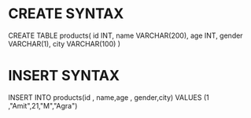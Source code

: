 # CREATE SYNTAX

CREATE TABLE products(
	id INT,
	name VARCHAR(200),
	age INT,
	gender VARCHAR(1),
	city VARCHAR(100)
	)


# INSERT SYNTAX

INSERT INTO products(id , name,age , gender,city)
VALUES (1 ,"Amit",21,"M","Agra")



